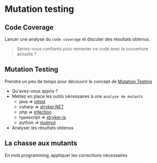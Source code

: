 # Mutation testing

## Code Coverage
Lancer une analyse du `code coverage` et discuter des résultats obtenus.

> Seriez-vous confiants pour remanier ce code avec la couverture actuelle ?

## Mutation Testing
Prendre un peu de temps pour découvrir le concept de [Mutation Testing](https://xtrem-tdd.netlify.app/Flavours/mutation-testing)
- Qu'avez-vous appris ?
- Mettez en place les outils nécessaires à une `analyse de mutants`
  - java => [pitest](https://pitest.org/)
  - csharp => [stryker.NET](https://stryker-mutator.io/docs/stryker-net/introduction/)
  - php => [infection](https://infection.github.io/guide/)
  - typescript => [stryker-js](https://stryker-mutator.io/docs/stryker-js/introduction/)
  - python => [mutmut](https://mutmut.readthedocs.io/en/latest/)
- Analyser les résultats obtenus

## La chasse aux mutants

En mob programming, appliquer les corrections nécessaires
